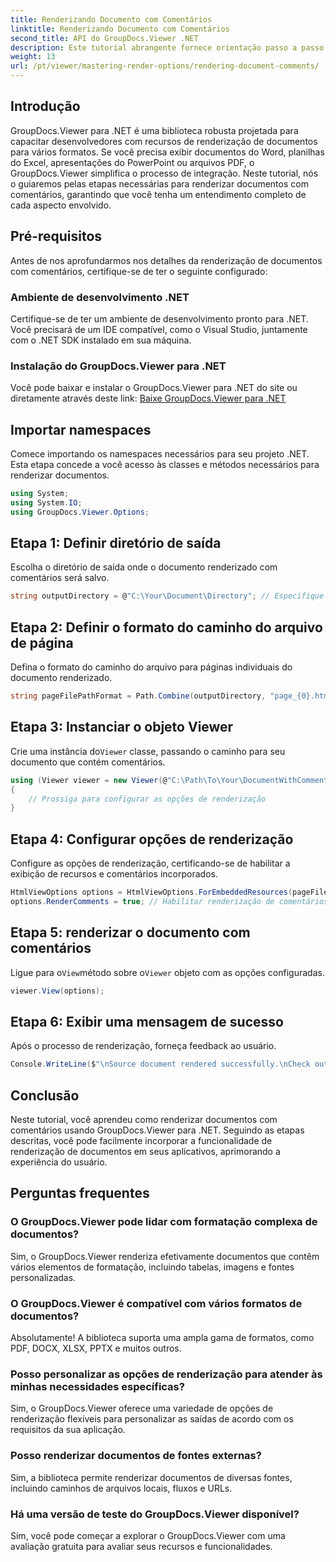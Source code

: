 ```yaml
---
title: Renderizando Documento com Comentários
linktitle: Renderizando Documento com Comentários
second_title: API do GroupDocs.Viewer .NET
description: Este tutorial abrangente fornece orientação passo a passo sobre como renderizar documentos com comentários em aplicativos .NET usando a biblioteca GroupDocs.Viewer.
weight: 13
url: /pt/viewer/mastering-render-options/rendering-document-comments/
---
```

## Introdução

GroupDocs.Viewer para .NET é uma biblioteca robusta projetada para capacitar desenvolvedores com recursos de renderização de documentos para vários formatos. Se você precisa exibir documentos do Word, planilhas do Excel, apresentações do PowerPoint ou arquivos PDF, o GroupDocs.Viewer simplifica o processo de integração. Neste tutorial, nós o guiaremos pelas etapas necessárias para renderizar documentos com comentários, garantindo que você tenha um entendimento completo de cada aspecto envolvido.

## Pré-requisitos
Antes de nos aprofundarmos nos detalhes da renderização de documentos com comentários, certifique-se de ter o seguinte configurado:

### Ambiente de desenvolvimento .NET
Certifique-se de ter um ambiente de desenvolvimento pronto para .NET. Você precisará de um IDE compatível, como o Visual Studio, juntamente com o .NET SDK instalado em sua máquina.

### Instalação do GroupDocs.Viewer para .NET
Você pode baixar e instalar o GroupDocs.Viewer para .NET do site ou diretamente através deste link:
[Baixe GroupDocs.Viewer para .NET](https://releases.groupdocs.com/viewer/net/)

## Importar namespaces
Comece importando os namespaces necessários para seu projeto .NET. Esta etapa concede a você acesso às classes e métodos necessários para renderizar documentos.

```csharp
using System;
using System.IO;
using GroupDocs.Viewer.Options;
```

## Etapa 1: Definir diretório de saída
Escolha o diretório de saída onde o documento renderizado com comentários será salvo.

```csharp
string outputDirectory = @"C:\Your\Document\Directory"; // Especifique o caminho do seu diretório
```

## Etapa 2: Definir o formato do caminho do arquivo de página
Defina o formato do caminho do arquivo para páginas individuais do documento renderizado.

```csharp
string pageFilePathFormat = Path.Combine(outputDirectory, "page_{0}.html");
```

## Etapa 3: Instanciar o objeto Viewer
 Crie uma instância do`Viewer` classe, passando o caminho para seu documento que contém comentários.

```csharp
using (Viewer viewer = new Viewer(@"C:\Path\To\Your\DocumentWithComments.docx"))
{
    // Prossiga para configurar as opções de renderização
}
```

## Etapa 4: Configurar opções de renderização
Configure as opções de renderização, certificando-se de habilitar a exibição de recursos e comentários incorporados.

```csharp
HtmlViewOptions options = HtmlViewOptions.ForEmbeddedResources(pageFilePathFormat);
options.RenderComments = true; // Habilitar renderização de comentários
```

## Etapa 5: renderizar o documento com comentários
 Ligue para o`View`método sobre o`Viewer` objeto com as opções configuradas.

```csharp
viewer.View(options);
```

## Etapa 6: Exibir uma mensagem de sucesso
Após o processo de renderização, forneça feedback ao usuário.

```csharp
Console.WriteLine($"\nSource document rendered successfully.\nCheck output in {outputDirectory}.");
```

## Conclusão
Neste tutorial, você aprendeu como renderizar documentos com comentários usando GroupDocs.Viewer para .NET. Seguindo as etapas descritas, você pode facilmente incorporar a funcionalidade de renderização de documentos em seus aplicativos, aprimorando a experiência do usuário.

## Perguntas frequentes

### O GroupDocs.Viewer pode lidar com formatação complexa de documentos?
Sim, o GroupDocs.Viewer renderiza efetivamente documentos que contêm vários elementos de formatação, incluindo tabelas, imagens e fontes personalizadas.

### O GroupDocs.Viewer é compatível com vários formatos de documentos?
Absolutamente! A biblioteca suporta uma ampla gama de formatos, como PDF, DOCX, XLSX, PPTX e muitos outros.

### Posso personalizar as opções de renderização para atender às minhas necessidades específicas?
Sim, o GroupDocs.Viewer oferece uma variedade de opções de renderização flexíveis para personalizar as saídas de acordo com os requisitos da sua aplicação.

### Posso renderizar documentos de fontes externas?
Sim, a biblioteca permite renderizar documentos de diversas fontes, incluindo caminhos de arquivos locais, fluxos e URLs.

### Há uma versão de teste do GroupDocs.Viewer disponível?
Sim, você pode começar a explorar o GroupDocs.Viewer com uma avaliação gratuita para avaliar seus recursos e funcionalidades.